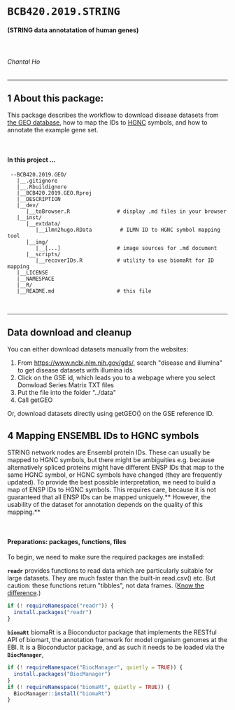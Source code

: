 # `BCB420.2019.STRING`

#### (STRING data annotatation of human genes)

&nbsp;

###### Chantal Ho

----

## 1 About this package:

This package describes the workflow to download disease datasets from [the GEO database](https://www.ncbi.nlm.nih.gov/geo/), how to map the IDs to [HGNC](https://www.genenames.org/) symbols, and how to annotate the example gene set.

&nbsp;

#### In this project ...

```text
 --BCB420.2019.GEO/
   |__.gitignore
   |__.Rbuildignore
   |__BCB420.2019.GEO.Rproj
   |__DESCRIPTION
   |__dev/
      |__toBrowser.R               # display .md files in your browser
   |__inst/
      |__extdata/
         |__ilmn2hugo.RData         # ILMN ID to HGNC symbol mapping tool
      |__img/
         |__[...]                  # image sources for .md document
      |__scripts/
         |__recoverIDs.R           # utility to use biomaRt for ID mapping
   |__LICENSE
   |__NAMESPACE
   |__R/
   |__README.md                    # this file

```

&nbsp;

----

## Data download and cleanup

You can either download datasets manually from the websites:
1) From https://www.ncbi.nlm.nih.gov/gds/, search "disease and illumina" to get disease datasets with illumina ids
2) Click on the GSE id, which leads you to a webpage where you select Donwload Series Matrix TXT files
3) Put the file into the folder "../data"
4) Call getGEO

Or, download datasets directly using getGEO() on the GSE reference ID.

## 4 Mapping ENSEMBL IDs to HGNC symbols

STRING network nodes are Ensembl protein IDs. These can usually be mapped to HGNC symbols, but there might be ambiguities e.g. because alternatively spliced proteins might have different ENSP IDs that  map to the same HGNC symbol, or HGNC symbols have changed (they are frequently updated). To provide the best possible interpretation, we need to build a map of ENSP IDs to HGNC symbols. This requires care, because it is not guaranteed that all ENSP IDs can be mapped uniquely.** However, the usability of the dataset for annotation depends on the quality of this mapping.**

&nbsp;

#### Preparations: packages, functions, files

To begin, we need to make sure the required packages are installed:

**`readr`** provides functions to read data which are particularly suitable for
large datasets. They are much faster than the built-in read.csv() etc. But caution: these functions return "tibbles", not data frames. ([Know the difference](https://cran.r-project.org/web/packages/tibble/vignettes/tibble.html).)
```R
if (! requireNamespace("readr")) {
  install.packages("readr")
}
```

**`biomaRt`** biomaRt is a Bioconductor package that implements the RESTful API of biomart,
the annotation framwork for model organism genomes at the EBI. It is a Bioconductor package, and as such it needs to be loaded via the **`BiocManager`**,
&nbsp;

```R
if (! requireNamespace("BiocManager", quietly = TRUE)) {
  install.packages("BiocManager")
}
if (! requireNamespace("biomaRt", quietly = TRUE)) {
  BiocManager::install("biomaRt")
}
```
